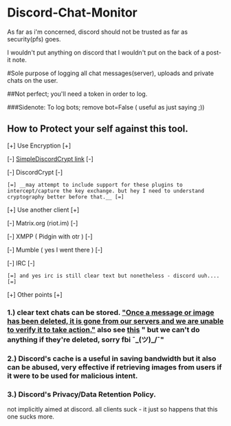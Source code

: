 # Discord-Chat-Monitor

As far as i'm concerned, discord should not be trusted as far as security(pfs) goes. 

I wouldn't put anything on discord that I wouldn't put on the back of a post-it note.

#Sole purpose of logging all chat messages(server), uploads and private chats on the user.

##Not perfect; you'll need a token in order to log.

###Sidenote: To log bots; remove bot=False ( useful as just saying ;))



## How to Protect your self against this tool.

[+] Use Encryption [+]
  
  [-] [SimpleDiscordCrypt link](https://gitlab.com/An0/SimpleDiscordCrypt) [-] 
  
  [-] DiscordCrypt [-]
  	
	[=] __may attempt to include support for these plugins to intercept/capture the key exchange. but hey I need to understand cryptography better before that.__ [=]
  
[+] Use another client [+]
  
  [-] Matrix.org (riot.im) [-]
  
  [-] XMPP ( Pidgin with otr ) [-]
  
  [-] Mumble ( yes I went there ) [-]
  
  [-] IRC [-]
  	
	[=] and yes irc is still clear text but nonetheless - discord uuh.... [=]
	
  
[+] Other points [+]

### 1.) clear text chats can be stored. ["Once a message or image has been deleted, it is gone from our servers and we are unable to verify it to take action."](https://www.reddit.com/r/discordapp/comments/aukk3p/psa_deleted_messages_are_instantly_deleted_from/) also see [this](https://dotesports.com/culture/news/report-fbi-investigating-discord-for-rise-in-cyber-crime) " but we can't do anything if they're deleted, sorry fbi ¯\_(ツ)_/¯"


### 2.) Discord's cache is a useful in saving bandwidth but it also can be abused, very effective if retrieving images from users if it were to be used for malicious intent.

### 3.) Discord's Privacy/Data Retention Policy.





not implicitly aimed at discord. all clients suck - it just so happens that this one sucks more.
